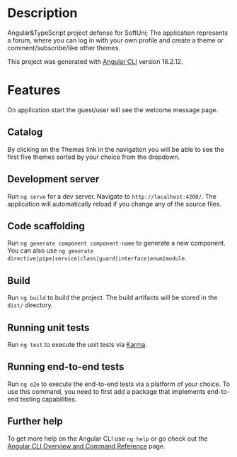 

# Description
Angular&amp;TypeScript project defense for SoftUni;
The application represents a forum, where you can log in with your own profile and
create a theme or comment/subscribe/like other themes.

This project was generated with [Angular CLI](https://github.com/angular/angular-cli) version 16.2.12.

# Features
On application start the guest/user will see the welcome message page.

## Catalog 
By clicking on the Themes link in the navigation you will be able to see the first five themes sorted by your choice from the dropdown.


## Development server

Run `ng serve` for a dev server. Navigate to `http://localhost:4200/`. The application will automatically reload if you change any of the source files.

## Code scaffolding

Run `ng generate component component-name` to generate a new component. You can also use `ng generate directive|pipe|service|class|guard|interface|enum|module`.

## Build

Run `ng build` to build the project. The build artifacts will be stored in the `dist/` directory.

## Running unit tests

Run `ng test` to execute the unit tests via [Karma](https://karma-runner.github.io).

## Running end-to-end tests

Run `ng e2e` to execute the end-to-end tests via a platform of your choice. To use this command, you need to first add a package that implements end-to-end testing capabilities.

## Further help

To get more help on the Angular CLI use `ng help` or go check out the [Angular CLI Overview and Command Reference](https://angular.io/cli) page.
